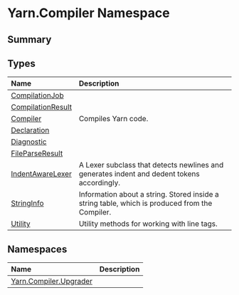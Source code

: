 # Yarn.Compiler Namespace

## Summary




## Types

|Name|Description|
|:---|:---|
|[CompilationJob](/api/csharp/yarn.compiler.compilationjob.md)||
|[CompilationResult](/api/csharp/yarn.compiler.compilationresult.md)||
|[Compiler](/api/csharp/yarn.compiler.compiler.md)|Compiles Yarn code.|
|[Declaration](/api/csharp/yarn.compiler.declaration.md)||
|[Diagnostic](/api/csharp/yarn.compiler.diagnostic.md)||
|[FileParseResult](/api/csharp/yarn.compiler.fileparseresult.md)||
|[IndentAwareLexer](/api/csharp/yarn.compiler.indentawarelexer.md)|A Lexer subclass that detects newlines and generates indent and dedent tokens accordingly.|
|[StringInfo](/api/csharp/yarn.compiler.stringinfo.md)|Information about a string. Stored inside a string table, which is produced from the Compiler.|
|[Utility](/api/csharp/yarn.compiler.utility.md)|Utility methods for working with line tags.|

## Namespaces

|Name|Description|
|:---|:---|
|[Yarn.Compiler.Upgrader](/api/csharp/yarn.compiler.upgrader.md)||

